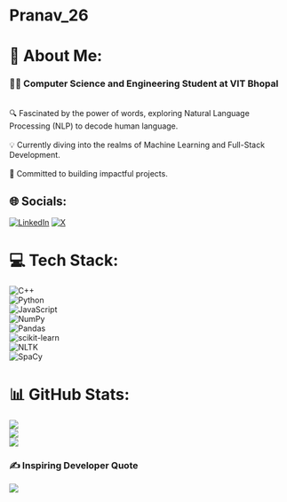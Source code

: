 # Pranav_26

# 💫 About Me:
### 🧑‍💻 Computer Science and Engineering Student at VIT Bhopal  
<br>🔍 Fascinated by the power of words, exploring Natural Language Processing (NLP) to decode human language.  
<br>💡 Currently diving into the realms of Machine Learning and Full-Stack Development.  
<br>🤝 Committed to building impactful projects.  



## 🌐 Socials:
[![LinkedIn](https://img.shields.io/badge/LinkedIn-%230077B5.svg?logo=linkedin&logoColor=white)](https://www.linkedin.com/in/pranav-majagaonkar/)  [![X](https://img.shields.io/badge/X-black.svg?logo=X&logoColor=white)](https://x.com/Pranav43112006?t=df1SXtVirfncZ5s5RdSgFw&s=09) 

# 💻 Tech Stack:
![C++](https://img.shields.io/badge/c++-%2300599C.svg?style=for-the-badge&logo=c%2B%2B&logoColor=white)  
![Python](https://img.shields.io/badge/python-%2314354C.svg?style=for-the-badge&logo=python&logoColor=white)  
![JavaScript](https://img.shields.io/badge/javascript-%23323330.svg?style=for-the-badge&logo=javascript&logoColor=%23F7DF1E)  
![NumPy](https://img.shields.io/badge/numpy-%23013243.svg?style=for-the-badge&logo=numpy&logoColor=white)  
![Pandas](https://img.shields.io/badge/pandas-%23150458.svg?style=for-the-badge&logo=pandas&logoColor=white)  
![scikit-learn](https://img.shields.io/badge/scikit--learn-%23F7931E.svg?style=for-the-badge&logo=scikit-learn&logoColor=white)  
![NLTK](https://img.shields.io/badge/nltk-%230081CB.svg?style=for-the-badge&logoColor=white)  
![SpaCy](https://img.shields.io/badge/spacy-%2300AACC.svg?style=for-the-badge&logoColor=white)  

# 📊 GitHub Stats:
![](https://github-readme-stats.vercel.app/api?username=pranav2603&theme=tokyonight&hide_border=false&include_all_commits=true&count_private=true)<br/>
![](https://github-readme-streak-stats.herokuapp.com/?user=pranav2603&theme=tokyonight&hide_border=false)<br/>
![](https://github-readme-stats.vercel.app/api/top-langs/?username=pranav2603&theme=tokyonight&hide_border=false&include_all_commits=true&count_private=true&layout=compact)




### ✍️ Inspiring Developer Quote  
![](https://quotes-github-readme.vercel.app/api?type=vertical&theme=tokyonight)


<!-- Proudly created with GPRM ( https://gprm.itsvg.in ) -->
